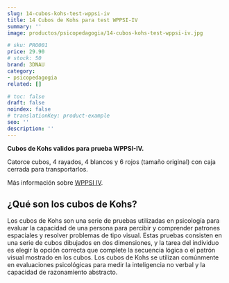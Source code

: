 ```yaml
---
slug: 14-cubos-kohs-test-wppsi-iv
title: 14 Cubos de Kohs para test WPPSI-IV
summary: ''
image: productos/psicopedagogia/14-cubos-kohs-test-wppsi-iv.jpg

# sku: PRO001
price: 29.90
# stock: 50
brand: 3DNAU
category:
- psicopedagogia
related: []

# toc: false
draft: false
noindex: false
# translationKey: product-example
seo: ''
description: ''
---
```

**Cubos de Kohs validos para prueba WPPSI-IV.**

Catorce cubos, 4 rayados, 4 blancos y 6 rojos (tamaño original) con caja cerrada para transportarlos.

Más información sobre [WPPSI IV](https://www.pearsonclinical.es/wppsi-iv-escala-de-inteligencia-de-wechsler-para-preescolar-y-primaria).

## ¿Qué son los cubos de Kohs?

Los cubos de Kohs son una serie de pruebas utilizadas en psicología para evaluar la capacidad de una persona para percibir y comprender patrones espaciales y resolver problemas de tipo visual. Estas pruebas consisten en una serie de cubos dibujados en dos dimensiones, y la tarea del individuo es elegir la opción correcta que complete la secuencia lógica o el patrón visual mostrado en los cubos. Los cubos de Kohs se utilizan comúnmente en evaluaciones psicológicas para medir la inteligencia no verbal y la capacidad de razonamiento abstracto.
